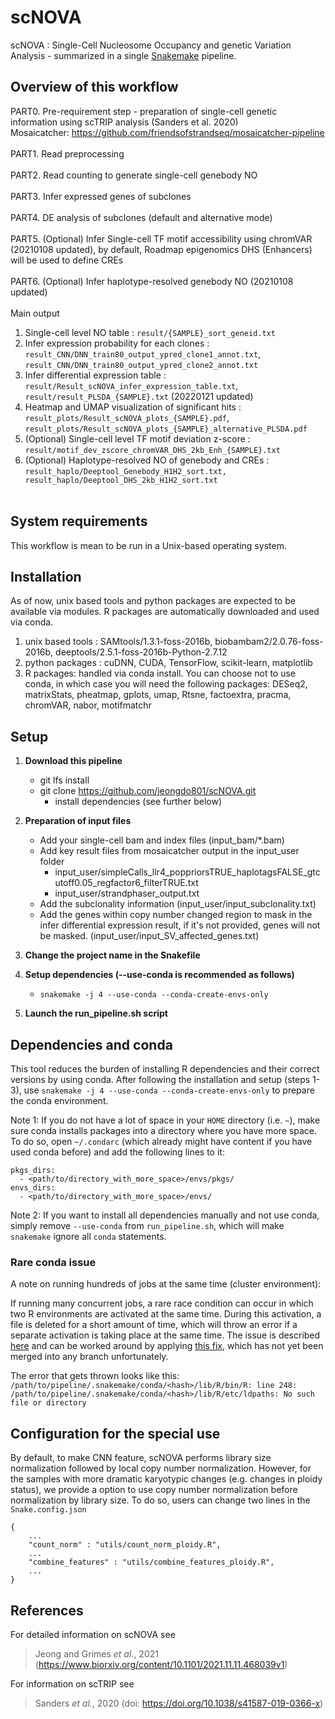 scNOVA
====================================

scNOVA : Single-Cell Nucleosome Occupancy and genetic Variation Analysis - summarized in a single [Snakemake](https://bitbucket.org/snakemake/snakemake) pipeline.


## Overview of this workflow
PART0. Pre-requirement step - preparation of single-cell genetic information using scTRIP analysis (Sanders et al. 2020) <br>
Mosaicatcher: https://github.com/friendsofstrandseq/mosaicatcher-pipeline
<br/><br/>
PART1. Read preprocessing
<br/><br/>
PART2. Read counting to generate single-cell genebody NO
<br/><br/>
PART3. Infer expressed genes of subclones
<br/><br/>
PART4. DE analysis of subclones (default and alternative mode)
<br/><br/>
PART5. (Optional) Infer Single-cell TF motif accessibility using chromVAR (20210108 updated), by default, Roadmap epigenomics DHS (Enhancers) will be used to define CREs
<br/><br/>
PART6. (Optional) Infer haplotype-resolved genebody NO (20210108 updated)
<br/><br/>
Main output
1. Single-cell level NO table : `result/{SAMPLE}_sort_geneid.txt`
2. Infer expression probability for each clones : `result_CNN/DNN_train80_output_ypred_clone1_annot.txt`,<br> `result_CNN/DNN_train80_output_ypred_clone2_annot.txt`
3. Infer differential expression table : `result/Result_scNOVA_infer_expression_table.txt`, <br> `result/result_PLSDA_{SAMPLE}.txt` (20220121 updated)
4. Heatmap and UMAP visualization of significant hits : `result_plots/Result_scNOVA_plots_{SAMPLE}.pdf`,<br>`result_plots/Result_scNOVA_plots_{SAMPLE}_alternative_PLSDA.pdf`
5. (Optional) Single-cell level TF motif deviation z-score : `result/motif_dev_zscore_chromVAR_DHS_2kb_Enh_{SAMPLE}.txt`
6. (Optional) Haplotype-resolved NO of genebody and CREs : `result_haplo/Deeptool_Genebody_H1H2_sort.txt, result_haplo/Deeptool_DHS_2kb_H1H2_sort.txt`
<br/><br/> 
## System requirements
This workflow is mean to be run in a Unix-based operating system.


## Installation
As of now, unix based tools and python packages are expected to be available via modules. R packages are automatically downloaded and used via conda.
1. unix based tools : SAMtools/1.3.1-foss-2016b, biobambam2/2.0.76-foss-2016b, deeptools/2.5.1-foss-2016b-Python-2.7.12
2. python packages : cuDNN, CUDA, TensorFlow, scikit-learn, matplotlib
3. R packages: handled via conda install. You can choose not to use conda, in which case you will need the following packages: DESeq2, matrixStats, pheatmap, gplots, umap, Rtsne, factoextra, pracma, chromVAR, nabor, motifmatchr 

## Setup
1. **Download this pipeline**
	* git lfs install
	* git clone https://github.com/jeongdo801/scNOVA.git
        * install dependencies (see further below)
2. **Preparation of input files**
	* Add your single-cell bam and index files (input_bam/*.bam)
	* Add key result files from mosaicatcher output in the input_user folder
		* input_user/simpleCalls_llr4_poppriorsTRUE_haplotagsFALSE_gtcutoff0.05_regfactor6_filterTRUE.txt
		* input_user/strandphaser_output.txt
	* Add the subclonality information (input_user/input_subclonality.txt)
	* Add the genes within copy number changed region to mask in the infer differential expression result, if it's not provided, genes will not be masked. (input_user/input_SV_affected_genes.txt) 

3. **Change the project name in the Snakefile**
4. **Setup dependencies (--use-conda is recommended as follows)**
	* `snakemake -j 4 --use-conda --conda-create-envs-only`
5. **Launch the run_pipeline.sh script**

## Dependencies and conda
This tool reduces the burden of installing R dependencies and their correct versions by using conda. After following the installation and setup (steps 1-3), use `snakemake -j 4 --use-conda --conda-create-envs-only` to prepare the conda environment.

Note 1: If you do not have a lot of space in your `HOME` directory (i.e. `~`), make sure conda installs packages into a directory where you have more space. To do so, open `~/.condarc` (which already might have content if you have used conda before) and add the following lines to it: 
```
pkgs_dirs:
  - <path/to/directory_with_more_space>/envs/pkgs/
envs_dirs:
  - <path/to/directory_with_more_space>/envs/
```

Note 2: If you want to install all dependencies manually and not use conda, simply remove `--use-conda` from `run_pipeline.sh`, which will make `snakemake` ignore all `conda` statements.

### Rare conda issue
A note on running hundreds of jobs at the same time (cluster environment):

If running many concurrent jobs, a rare race condition can occur in which two R environments are activated at the same time. During this activation, a file is deleted for a short amount of time, which will throw an error if a separate activation is taking place at the same time. The issue is described [here](https://github.com/conda-forge/r-base-feedstock/issues/67) and can be worked around by applying [this fix](https://github.com/kpalin/r-base-feedstock/commit/9eda35bdc8ea2c2433cbc6b94c2e978b4d7cd8d4), which has not yet been merged into any branch unfortunately.

The error that gets thrown looks like this: `/path/to/pipeline/.snakemake/conda/<hash>/lib/R/bin/R: line 248: /path/to/pipeline/.snakemake/conda/<hash>/lib/R/etc/ldpaths: No such file or directory`

## Configuration for the special use
By default, to make CNN feature, scNOVA performs library size normalization followed by local copy number normalization.
However, for the samples with more dramatic karyotypic changes (e.g. changes in ploidy status), we provide a option to use copy number normalization before normalization by library size. To do so, users can change two lines in the `Snake.config.json`
```
{
    ...
    "count_norm" : "utils/count_norm_ploidy.R",
    ...
    "combine_features" : "utils/combine_features_ploidy.R",
    ...
}
```


## References
For detailed information on scNOVA see

> Jeong and Grimes *et al.*, 2021 (https://www.biorxiv.org/content/10.1101/2021.11.11.468039v1)


For information on scTRIP see

> Sanders *et al.*, 2020 (doi: https://doi.org/10.1038/s41587-019-0366-x)





